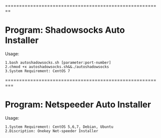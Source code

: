 ========================================================
# Program: Shadowsocks Auto Installer
Usage:

	1.bash autoshadowsocks.sh [parameter:port-number]
	2.chmod +x autoshadowsocks.sh&&./autoshadowsocks
	3.System Requirement: CentOS 7

=========================================================
# Program: Netspeeder Auto Installer
Usage:

	1.System Requirement: CentOS 5,6,7, Debian, Ubuntu
	2.Discription: Onekey Net-speeder Installer
